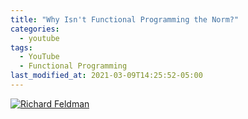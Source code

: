 ```yaml
---
title: "Why Isn't Functional Programming the Norm?"
categories:
  - youtube
tags:
  - YouTube
  - Functional Programming
last_modified_at: 2021-03-09T14:25:52-05:00
---
```


[![Richard Feldman](https://img.youtube.com/vi/QyJZzq0v7Z4/0.jpg)](https://www.youtube.com/watch?v=QyJZzq0v7Z4 "Title")


